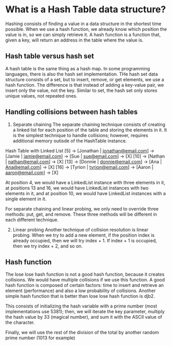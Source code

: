 # What is a Hash Table data structure?

Hashing consists of finding a value in a data structure in the shortest time possible. When we use a hash function, we already know which position the value is in, so we can simply retrieve it. A hash function is a function that, given a key, will return an address in the table where the value is. 

## Hash table versus hash set

A hash table is the same thing as a hash map. In some programming languages, there is also the hash set implementation. THe hash set data structure consists of a set, but to insert, remove, or get elements, we use a hash function. The difference is that instead of adding a key-value pair, we insert only the value, not the key. Similar to set, the hash set only stores unique values, not repeated ones.

## Handling collisions between hash tables

1. Separate chaining
The separate chaining technique consists of creating a linked list for each position of the table and storing the elements in it. It is the simplest technique to handle collisions; however, requires additional memory outisde of the HashTable instance. 

Hash Table with Linked List
[5] -> [Jonathan | jonathan@email.com] -> [Jamie | jamie@email.com] -> [Sue | sue@email.com] -> [X]
[10] -> [Nathan | nathan@email.com] -> [X]
[13] -> [Donnie | donnie@email.com] -> [Ana | Ana@email.com] -> [X]
[16] -> [Tyrion | tyrion@email.com] -> [Aaron | aaron@email.com] -> [X]

At position 4, we would have a LinkedList instance with three elements in it, at positions 13 and 16, we would have LinkedList instances with two elements in it, and at position 10, we would have LinkedList instances with a single element in it.

For separate chaining and linear probing, we only need to override three methods: put, get, and remove. These three methods will be different in each different technique. 

2. Linear probing
Another technique of collision resolution is linear probing. When we try to add a new element, if the position index is already occupied, then we will try index + 1. If index + 1 is occupied, then we try index + 2, and so on.

## Hash function
The lose lose hash function is not a good hash function, because it creates collisions. We would have multiple collisions if we use this function. A good hash function is composed of certain factors: time to insert and retrieve an element (performance) and also a low probability of collisions. Another simple hash function that is better than lose lose hash function is djb2. 

This consists of initializing the hash variable with a prime number (most implementations use 5381); then, we will iterate the key parameter, multiply the hash value by 33 (magical number), and sum it with the ASCII value of the character.

Finally, we will use the rest of the division of the total by another random prime number (1013 for example)